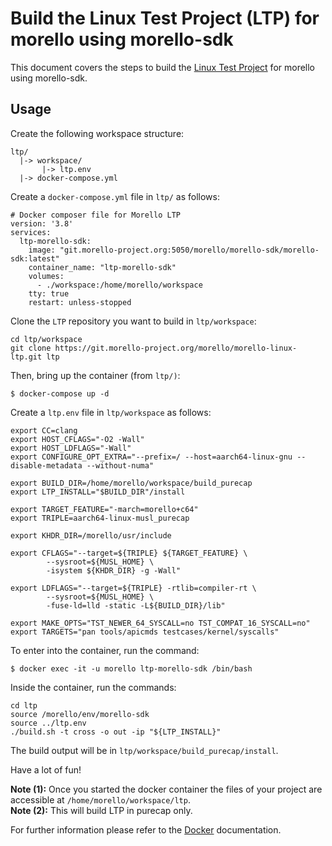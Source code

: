 # Build the Linux Test Project (LTP) for morello using morello-sdk

This document covers the steps to build the [Linux Test Project](https://git.morello-project.org/morello/morello-linux-ltp) for morello using morello-sdk.

## Usage

Create the following workspace structure:

```
ltp/
  |-> workspace/
       |-> ltp.env
  |-> docker-compose.yml
```

Create a `docker-compose.yml` file in `ltp/` as follows:

```
# Docker composer file for Morello LTP
version: '3.8'
services:
  ltp-morello-sdk:
    image: "git.morello-project.org:5050/morello/morello-sdk/morello-sdk:latest"
    container_name: "ltp-morello-sdk"
    volumes:
      - ./workspace:/home/morello/workspace
    tty: true
    restart: unless-stopped
```

Clone the `LTP` repository you want to build in `ltp/workspace`:
```
cd ltp/workspace
git clone https://git.morello-project.org/morello/morello-linux-ltp.git ltp
```

Then, bring up the container (from `ltp/)`:
```
$ docker-compose up -d
```

Create a `ltp.env` file in `ltp/workspace` as follows:

```
export CC=clang
export HOST_CFLAGS="-O2 -Wall"
export HOST_LDFLAGS="-Wall"
export CONFIGURE_OPT_EXTRA="--prefix=/ --host=aarch64-linux-gnu --disable-metadata --without-numa"

export BUILD_DIR=/home/morello/workspace/build_purecap
export LTP_INSTALL="$BUILD_DIR"/install

export TARGET_FEATURE="-march=morello+c64"
export TRIPLE=aarch64-linux-musl_purecap

export KHDR_DIR=/morello/usr/include

export CFLAGS="--target=${TRIPLE} ${TARGET_FEATURE} \
        --sysroot=${MUSL_HOME} \
        -isystem ${KHDR_DIR} -g -Wall"

export LDFLAGS="--target=${TRIPLE} -rtlib=compiler-rt \
        --sysroot=${MUSL_HOME} \
        -fuse-ld=lld -static -L${BUILD_DIR}/lib"

export MAKE_OPTS="TST_NEWER_64_SYSCALL=no TST_COMPAT_16_SYSCALL=no"
export TARGETS="pan tools/apicmds testcases/kernel/syscalls"
```

To enter into the container, run the command:

```
$ docker exec -it -u morello ltp-morello-sdk /bin/bash
```

Inside the container, run the commands:
```
cd ltp
source /morello/env/morello-sdk
source ../ltp.env
./build.sh -t cross -o out -ip "${LTP_INSTALL}"
```

The build output will be in `ltp/workspace/build_purecap/install`.

Have a lot of fun!

**Note (1):** Once you started the docker container the files of your project are accessible at `/home/morello/workspace/ltp`.  
**Note (2):** This will build LTP in purecap only.

For further information please refer to the [Docker](https://docs.docker.com/) documentation.
